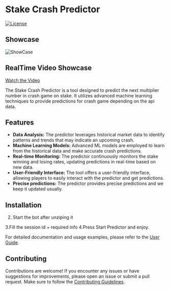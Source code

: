
# Stake Crash Predictor
[![License](https://img.shields.io/badge/license-MIT-blue.svg)](https://github.com/your-username/stake-crash-predictor/blob/main/LICENSE)
## Showcase
![ShowCase](https://cdn.discordapp.com/attachments/1085333982029287465/1106034088487419904/image.png)

## RealTime Video Showcase
[Watch the Video](https://www.youtube.com/watch?v=kUY_3ibSUHs)



The Stake Crash Predictor is a tool designed to predict the next multiplier number in crash game on stake. It utilizes advanced machine learning techniques to provide predictions for crash game depending on the api data.
## Features
- **Data Analysis:** The predictor leverages historical market data to identify patterns and trends that may indicate an upcoming crash.
- **Machine Learning Models:** Advanced ML models are employed to learn from the historical data and make accurate crash predictions.
- **Real-time Monitoring:** The predictor continuously monitors the stake winning and losing rates, updating predictions in real-time based on new data.
- **User-Friendly Interface:** The tool offers a user-friendly interface, allowing players to easily interact with the predictor and get predictions.
- **Precise predictions:** The predictor provides precise predictions and we keep it updated usually.
## Installation

2. Start the bot after unziping it

3.Fill the session id + required info
4.Press Start Predictor and enjoy.
   
For detailed documentation and usage examples, please refer to the [User Guide](docs/user-guide.md).
## Contributing
Contributions are welcome! If you encounter any issues or have suggestions for improvements, please open an issue or submit a pull request. Make sure to follow the [Contributing Guidelines](CONTRIBUTING.md).
